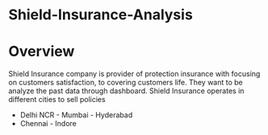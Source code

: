 # Shield-Insurance-Analysis

# Overview
Shield Insurance company is provider of protection insurance with focusing on customers satisfaction, to covering customers life. They want to be analyze the past data through dashboard.
Shield Insurance operates in different cities to sell policies
- Delhi NCR - Mumbai - Hyderabad
- Chennai   - Indore



